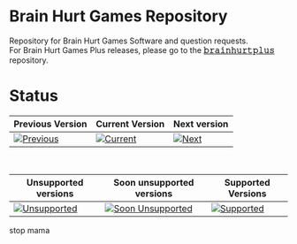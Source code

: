 # Brain Hurt Games Repository

Repository for Brain Hurt Games Software and question requests.<br>
For Brain Hurt Games Plus releases, please go to the [**𝚋𝚛𝚊𝚒𝚗𝚑𝚞𝚛𝚝𝚙𝚕𝚞𝚜**](https://github.com/larrystudios/brainhurtplus) repository.


# Status

|Previous Version|Current Version|Next version|
|-|-|-|
[![Previous](https://img.shields.io/badge/Previous%20Version-v2.5.0‒beta.8-yellow.svg)](https://github.com/larrystudios/brainhurtgames#brain-hurt-games-repository)|[![Current](https://img.shields.io/badge/Current%20Version-v2.5.0‒beta.9-brightgreen.svg)](https://github.com/larrystudios/brainhurtgames#brain-hurt-games-repository)|[![Next](https://img.shields.io/badge/Next%20Version-v2.5.0‒beta.10-blue.svg)](https://github.com/larrystudios/brainhurtgames#brain-hurt-games-repository)

<br>

|Unsupported versions|Soon unsupported versions|Supported Versions|
|-|-|-|
|[![Unsupported](https://img.shields.io/badge/Unsupported%20Versions-None-red.svg)](https://github.com/larrystudios/brainhurtgames#brain-hurt-games-repository)|[![Soon Unsupported](https://img.shields.io/badge/Soon%20Unsupported%20Versions-<%202.0-yellow.svg)](https://github.com/larrystudios/brainhurtgames#brain-hurt-games-repository)|[![Supported](https://img.shields.io/badge/Supported%20Versions-≥%202.0-brightgreen.svg)](https://github.com/larrystudios/brainhurtgames#brain-hurt-games-repository)




stop mama
